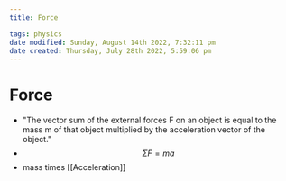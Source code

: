 ```yaml
---
title: Force

tags: physics
date modified: Sunday, August 14th 2022, 7:32:11 pm
date created: Thursday, July 28th 2022, 5:59:06 pm
---
```


# Force
- "The vector sum of the external forces F on an object is equal to the mass m of that object multiplied by the acceleration vector of the object."
- $$\Sigma F = ma$$
- mass times [[Acceleration]]

